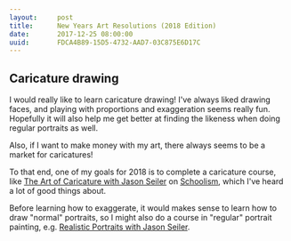 ```yaml
---
layout:     post
title:      New Years Art Resolutions (2018 Edition)
date:       2017-12-25 08:00:00
uuid:       FDCA4B89-15D5-4732-AAD7-03C875E6D17C
---
```




## Caricature drawing

I would really like to learn caricature drawing! I've always liked
drawing faces, and playing with proportions and exaggeration seems
really fun. Hopefully it will also help me get better at finding the
likeness when doing regular portraits as well.

Also, if I want to make money with my art, there always seems to be
a market for caricatures!

To that end, one of my goals for 2018 is to complete a caricature
course, like [The Art of Caricature with Jason Seiler][caricature] on
[Schoolism][schoolism], which I've heard a lot of good things about.

Before learning how to exaggerate, it would makes sense to learn how
to draw "normal" portraits, so I might also do a course in "regular"
portrait painting, e.g. [Realistic Portraits with Jason
Seiler][portraits].

[schoolism]: https://schoolism.com
[caricature]: https://www.schoolism.com/school.php?id=8
[portraits]: https://www.schoolism.com/school.php?id=37
